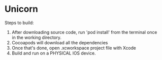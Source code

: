 # Unicorn
Steps to build:

1. After downloading source code, run 'pod install' from the terminal once in the working directory. 
2. Cocoapods will download all the dependencies 
3. Once that's done, open .xcworkspace project file with Xcode 
4. Build and run on a PHYSICAL IOS device.
